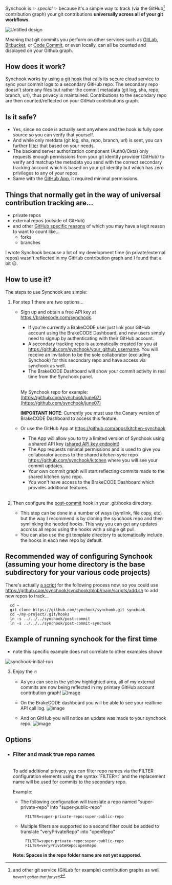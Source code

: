 Synchook is ✨ _special_ ✨ because it's a simple way to track (via the GitHub[^1] contribution graph) your git contributions **universally across all of your git workflows**.

![Untitled design](https://user-images.githubusercontent.com/123592097/219872907-e5854b1b-831f-4312-a8df-2f9bd5693322.gif)

Meaning that git commits you perform on other services such as [GitLab](https://gitlab.com/), [Bitbucket](https://bitbucket.org/), or [Code Commit](https://aws.amazon.com/codecommit/), or even locally, can all be counted and displayed on your Github graph.

## How does it work?

Synchook works by using [a git hook](https://git-scm.com/book/en/v2/Customizing-Git-Git-Hooks) that calls its secure cloud service to sync your commit logs to a secondary GitHub repo. The secondary repo doesn't store any files but rather the commit metadata (git log, sha, repo, branch, url), thus privacy is maintained. Contributions to the secondary repo are then counted/reflected on your GitHub contributions graph.

## Is it safe?

* Yes, since no code is actually sent anywhere and the hook is fully open source so you can verify that yourself.
* And while only metdata (git log, sha, repo, branch, url) is sent, you can further [filter](#Filter-and-mask-true-repo-names) that based on your needs.
* The backend server authorization component (Auth0/Okta) only requests enough permissions from your git identity provider (GitHub) to verify and matchup the metadata you send with the correct secondary tracking account which is based on your git identity but which has zero privileges to any of your repos.
* Same with the [GitHub App](https://github.com/apps/kitchen-synchook), it required minimal permissions.

## Things that normally get in the way of universal contribution tracking are...

* private repos
* external repos (outside of GitHub)
* and other [GitHub specific reasons](https://docs.github.com/en/account-and-profile/setting-up-and-managing-your-github-profile/managing-contribution-settings-on-your-profile/why-are-my-contributions-not-showing-up-on-my-profile) of which you may have a legit reason to want to count like...
  * forks
  * branches
  
I wrote Synchook because a lot of my development time (in private/external repos) wasn't reflected in my GitHub contribution graph and I found that a bit 😒.

## How to use it?

The steps to use Synchook are simple:

1. For step 1 there are two options...
    * Sign up and obtain a free API key at https://brakecode.com/synchook.

        * If you're currently a BrakeCODE user just link your GitHub account using the BrakeCODE Dashboard, and new users simply need to signup by authenticating with their GitHub account.
        * A secondary tracking repo is automatically created for you at https://github.com/synchook/your_github_username. You will receive an invitation to be the sole collaborator (excluding Synchook) for this secondary repo and have access via synchook as well.
        * The BrakeCODE Dashboard will show your commit activity in real time from the Synchook panel.
        <br><br>

        My Synchook repo for example: [https://github.com/synchook/june07](https://github.com/synchook/june07)

        **IMPORTANT NOTE**: Currently you must use the Canary version of BrakeCODE Dashboard to access this feature.
    * Or use the GitHub App at https://github.com/apps/kitchen-synchook
        * The App will allow you to try a limited version of Synchook using a shared API key ([shared API key endpoint](https://api.brakecode.com/api/v1/synchook/apikey))
        * The App requests minimal permissions and is used to give you collaborator access to the shared *kitchen sync* repo https://github.com/synchook/kitchen where you will see your commit updates.
        * Your own commit graph will start reflecting commits made to the shared kitchen sync repo.
        * You won't have access to the BrakeCODE Dashboard which provides additional features.<br><br>

2. Then configure the [post-commit](https://github.com/synchook/synchook/blob/main/post-commit) hook in your .git/hooks directory.
    * This step can be done in a number of ways (symlink, file copy, etc) but the way I recommend is by cloning the synchook repo and then symlinking the needed hooks. This way you can get any updates accross all repos using the hooks with a single git pull.
    * You can also use the git template directory to automatically include the hooks in each new repo by default.

  ## Recommended way of configuring Synchook (assuming your home directory is the base subdirectory for your various code projects)
  There's actually [a script](https://github.com/synchook/synchook/blob/main/scripts/add.sh) for the following process now, so you could use https://github.com/synchook/synchook/blob/main/scripts/add.sh to add new repos to track...

  ```
    cd ~
    git clone https://github.com/synchook/synchook.git synchook
    cd ~/my-project/.git/hooks
    ln -s ../../../synchook/post-commit
    ln -s ../../../synchook/post-commit-synchook
  ```
## Example of running synchook for the first time
* note this specific example does not correlate to other examples shown

![synchook-initial-run](https://user-images.githubusercontent.com/123592097/217370845-35de4d07-21cf-4321-8095-992a6d35e8b4.gif)

3. Enjoy the 🔥

    * As you can see in the yellow highlighted area, all of my external commits are now being reflected in my primary GitHub account contribution graph!
      ![image](https://user-images.githubusercontent.com/123592097/215356537-042db8e5-f5aa-4d6c-84f2-c873887c020a.png)

    * On the BrakeCODE dashboard you will be able to see your realtime API call log.
      ![image](https://user-images.githubusercontent.com/123592097/217401608-afd32412-e6ca-4a8d-9308-e70780fa103f.png)
      
    * And on GitHub you will notice an update was made to your synchook repo.
      ![image](https://user-images.githubusercontent.com/123592097/217401982-74915c33-774a-4278-b9d8-1d4c747d7605.png)

## Options
  * ### Filter and mask true repo names
    <br>
    To add additional privacy, you can filter repo names via the FILTER configuration elements using the syntax `FILTER=<match>:<replacement>` and the replacement name will be used for commits to the secondary repo.

    Example:
      * The following configuration will translate a repo named "super-private-repo" into "super-public-repo"

        ```
          FILTER=super-private-repo:super-public-repo
        ```

      * Multiple filters are supported so a second filter could be added to translate "veryPrivateRepo" into "openRepo"

        ```
          FILTER=super-private-repo:super-public-repo
          FILTER=veryPrivateRepo:openRepo
        ```

    **Note: Spaces in the repo folder name are not yet suppored.**

[^1]: and other git service (GitLab for example) contribution graphs as well <sub>*haven't gotten that far yet!*</sub>
